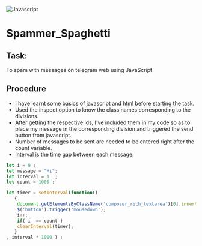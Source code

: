 ![Javascript](https://img.shields.io/badge/-Javasctipt-brightgreen)

# Spammer_Spaghetti

## Task:
To spam with messages on telegram web using JavaScript

## Procedure

* I have learnt some basics of javascript and html before starting the task.
* Used the inspect option to know the class names corresponding to the divisions. 
* After getting the respective ids, I've included them in my code so as to place my message in the corresponding division and triggered the send button from javascript.
* Number of messages to be sent are needed to be entered right after the count variable.  
* Interval is the time gap between each message.
 

```javascript
let i = 0 ;
let message = "Hi"; 
let interval = 1  ; 
let count = 1000 ; 

let timer = setInterval(function()
   {
	document.getElementsByClassName('composer_rich_textarea')[0].innerHTML = message;
	$('button').trigger('mousedown');	
	i++;
	if( i  == count )
	clearInterval(timer);
   } 
, interval * 1000 ) ;
```

